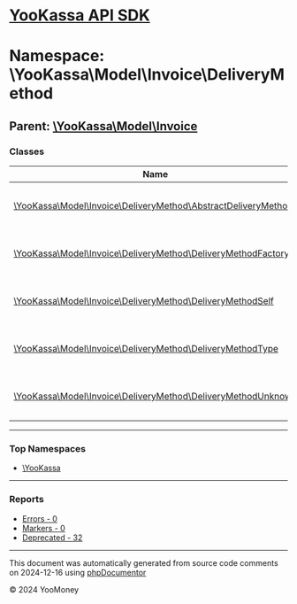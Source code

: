 # [YooKassa API SDK](../home.md)

# Namespace: \YooKassa\Model\Invoice\DeliveryMethod

## Parent: [\YooKassa\Model\Invoice](../namespaces/yookassa-model-invoice.md)

### Classes

| Name | Summary |
| ---- | ------- |
| [\YooKassa\Model\Invoice\DeliveryMethod\AbstractDeliveryMethod](../classes/YooKassa-Model-Invoice-DeliveryMethod-AbstractDeliveryMethod.md) | Класс, представляющий модель DeliveryMethod. |
| [\YooKassa\Model\Invoice\DeliveryMethod\DeliveryMethodFactory](../classes/YooKassa-Model-Invoice-DeliveryMethod-DeliveryMethodFactory.md) | Класс, представляющий модель PaymentMethodFactory. |
| [\YooKassa\Model\Invoice\DeliveryMethod\DeliveryMethodSelf](../classes/YooKassa-Model-Invoice-DeliveryMethod-DeliveryMethodSelf.md) | Класс, представляющий модель DeliveryMethodSelf. |
| [\YooKassa\Model\Invoice\DeliveryMethod\DeliveryMethodType](../classes/YooKassa-Model-Invoice-DeliveryMethod-DeliveryMethodType.md) | Класс, представляющий модель DeliveryMethodType. |
| [\YooKassa\Model\Invoice\DeliveryMethod\DeliveryMethodUnknown](../classes/YooKassa-Model-Invoice-DeliveryMethod-DeliveryMethodUnknown.md) | Класс, представляющий модель DeliveryMethodSelf. |

---

### Top Namespaces

* [\YooKassa](../namespaces/yookassa.md)

---

### Reports
* [Errors - 0](../reports/errors.md)
* [Markers - 0](../reports/markers.md)
* [Deprecated - 32](../reports/deprecated.md)

---

This document was automatically generated from source code comments on 2024-12-16 using [phpDocumentor](http://www.phpdoc.org/)

&copy; 2024 YooMoney